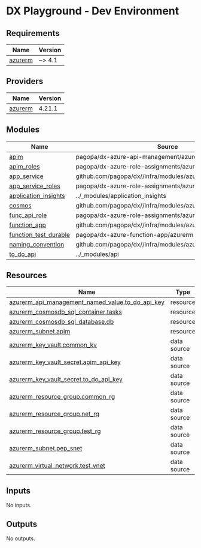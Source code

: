 # DX Playground - Dev Environment

<!-- BEGIN_TF_DOCS -->
## Requirements

| Name | Version |
|------|---------|
| <a name="requirement_azurerm"></a> [azurerm](#requirement\_azurerm) | ~> 4.1 |

## Providers

| Name | Version |
|------|---------|
| <a name="provider_azurerm"></a> [azurerm](#provider\_azurerm) | 4.21.1 |

## Modules

| Name | Source | Version |
|------|--------|---------|
| <a name="module_apim"></a> [apim](#module\_apim) | pagopa/dx-azure-api-management/azurerm | ~> 0 |
| <a name="module_apim_roles"></a> [apim\_roles](#module\_apim\_roles) | pagopa/dx-azure-role-assignments/azurerm | ~> 0.1 |
| <a name="module_app_service"></a> [app\_service](#module\_app\_service) | github.com/pagopa/dx//infra/modules/azure_app_service | main |
| <a name="module_app_service_roles"></a> [app\_service\_roles](#module\_app\_service\_roles) | pagopa/dx-azure-role-assignments/azurerm | ~> 0.1 |
| <a name="module_application_insights"></a> [application\_insights](#module\_application\_insights) | ../_modules/application_insights | n/a |
| <a name="module_cosmos"></a> [cosmos](#module\_cosmos) | github.com/pagopa/dx//infra/modules/azure_cosmos_account | main |
| <a name="module_func_api_role"></a> [func\_api\_role](#module\_func\_api\_role) | pagopa/dx-azure-role-assignments/azurerm | ~> 0.1 |
| <a name="module_function_app"></a> [function\_app](#module\_function\_app) | github.com/pagopa/dx//infra/modules/azure_function_app | main |
| <a name="module_function_test_durable"></a> [function\_test\_durable](#module\_function\_test\_durable) | pagopa/dx-azure-function-app/azurerm | ~> 0.2 |
| <a name="module_naming_convention"></a> [naming\_convention](#module\_naming\_convention) | github.com/pagopa/dx//infra/modules/azure_naming_convention | main |
| <a name="module_to_do_api"></a> [to\_do\_api](#module\_to\_do\_api) | ../_modules/api | n/a |

## Resources

| Name | Type |
|------|------|
| [azurerm_api_management_named_value.to_do_api_key](https://registry.terraform.io/providers/hashicorp/azurerm/latest/docs/resources/api_management_named_value) | resource |
| [azurerm_cosmosdb_sql_container.tasks](https://registry.terraform.io/providers/hashicorp/azurerm/latest/docs/resources/cosmosdb_sql_container) | resource |
| [azurerm_cosmosdb_sql_database.db](https://registry.terraform.io/providers/hashicorp/azurerm/latest/docs/resources/cosmosdb_sql_database) | resource |
| [azurerm_subnet.apim](https://registry.terraform.io/providers/hashicorp/azurerm/latest/docs/resources/subnet) | resource |
| [azurerm_key_vault.common_kv](https://registry.terraform.io/providers/hashicorp/azurerm/latest/docs/data-sources/key_vault) | data source |
| [azurerm_key_vault_secret.apim_api_key](https://registry.terraform.io/providers/hashicorp/azurerm/latest/docs/data-sources/key_vault_secret) | data source |
| [azurerm_key_vault_secret.to_do_api_key](https://registry.terraform.io/providers/hashicorp/azurerm/latest/docs/data-sources/key_vault_secret) | data source |
| [azurerm_resource_group.common_rg](https://registry.terraform.io/providers/hashicorp/azurerm/latest/docs/data-sources/resource_group) | data source |
| [azurerm_resource_group.net_rg](https://registry.terraform.io/providers/hashicorp/azurerm/latest/docs/data-sources/resource_group) | data source |
| [azurerm_resource_group.test_rg](https://registry.terraform.io/providers/hashicorp/azurerm/latest/docs/data-sources/resource_group) | data source |
| [azurerm_subnet.pep_snet](https://registry.terraform.io/providers/hashicorp/azurerm/latest/docs/data-sources/subnet) | data source |
| [azurerm_virtual_network.test_vnet](https://registry.terraform.io/providers/hashicorp/azurerm/latest/docs/data-sources/virtual_network) | data source |

## Inputs

No inputs.

## Outputs

No outputs.
<!-- END_TF_DOCS -->
